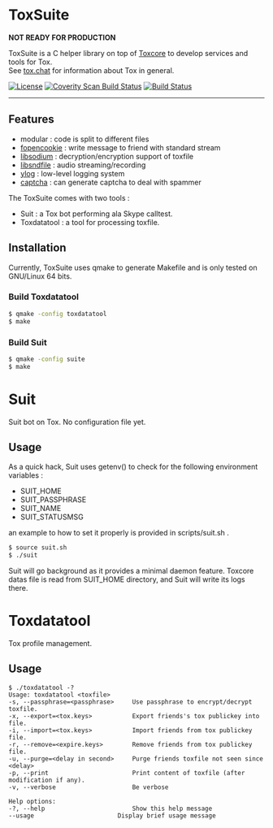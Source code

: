 # ToxSuite
__NOT READY FOR PRODUCTION__

ToxSuite is a C helper library on top of [Toxcore] to develop services and tools for Tox.  
See [tox.chat](https://tox.chat) for information about Tox in general.   

[![License](https://img.shields.io/badge/license-GPL--3.0-blue.svg?style=flat)](https://github.com/bignaux/ToxSuite/blob/master/LICENSE)
[![Coverity Scan Build Status](https://scan.coverity.com/projects/8730/badge.svg)](https://scan.coverity.com/projects/bignaux-toxsuite)
[![Build Status](https://travis-ci.org/bignaux/ToxSuite.svg?branch=master)](https://travis-ci.org/bignaux/ToxSuite)

---

## Features

* modular : code is split to different files
* [fopencookie] : write message to friend with standard stream 
* [libsodium] : decryption/encryption support of toxfile
* [libsndfile] : audio streaming/recording
* [ylog] : low-level logging system
* [captcha] : can generate captcha to deal with spammer

The ToxSuite comes with two tools :

* Suit : a Tox bot performing ala Skype calltest.
* Toxdatatool : a tool for processing toxfile.

## Installation

Currently, ToxSuite uses qmake to generate Makefile and is only tested on GNU/Linux 64 bits.

### Build Toxdatatool

```sh
$ qmake -config toxdatatool
$ make
```

### Build Suit

```sh
$ qmake -config suite
$ make
```

# Suit

Suit bot on Tox. No configuration file yet.

## Usage

As a quick hack, Suit uses getenv() to check for the following environment variables :

* SUIT_HOME
* SUIT_PASSPHRASE
* SUIT_NAME
* SUIT_STATUSMSG

an example to how to set it properly is provided in scripts/suit.sh . 

```sh
$ source suit.sh
$ ./suit
```
Suit will go background as it provides a minimal daemon feature. Toxcore datas file is read from SUIT_HOME directory, and Suit will write its logs there.

# Toxdatatool

Tox profile management.

## Usage

```
$ ./toxdatatool -?
Usage: toxdatatool <toxfile>
-s, --passphrase=<passphrase>     Use passphrase to encrypt/decrypt toxfile.
-x, --export=<tox.keys>           Export friends's tox publickey into file.
-i, --import=<tox.keys>           Import friends from tox publickey file.
-r, --remove=<expire.keys>        Remove friends from tox publickey file.
-u, --purge=<delay in second>     Purge friends toxfile not seen since <delay>
-p, --print                       Print content of toxfile (after modification if any).
-v, --verbose                     Be verbose

Help options:
-?, --help                        Show this help message
--usage                       Display brief usage message
```
   [toxcore]: <https://github.com/irungentoo/toxcore>
   [fopencookie]: <http://man7.org/linux/man-pages/man3/fopencookie.3.html>
   [libsodium]: <https://github.com/jedisct1/libsodium>
   [libsndfile]: <http://www.mega-nerd.com/libsndfile>
   [captcha]: <https://github.com/ITikhonov/captcha>
   [jsmn]: <https://github.com/zserge/jsmn>
   [ylog]: <https://dev.yorhel.nl/ylib> 
  
